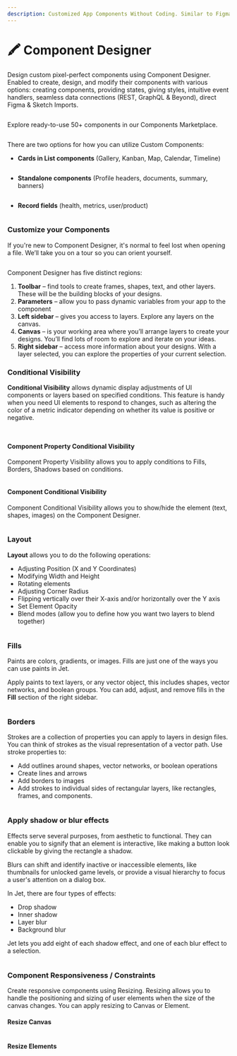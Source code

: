```yaml
---
description: Customized App Components Without Coding. Similar to Figma
---
```


# 🖍 Component Designer

Design custom pixel-perfect components using Component Designer. Enabled to create, design, and modify their components with various options: creating components, providing states, giving styles, intuitive event handlers, seamless data connections (REST, GraphQL & Beyond), direct Figma & Sketch Imports.

<figure><img src=".gitbook/assets/component_img (1).jpg" alt=""><figcaption></figcaption></figure>

Explore ready-to-use 50+ components in our Components Marketplace.

<figure><img src=".gitbook/assets/image (889).png" alt=""><figcaption></figcaption></figure>

There are two options for how you can utilize Custom Components:

* **Cards in List components** (Gallery, Kanban, Map, Calendar, Timeline)

<figure><img src=".gitbook/assets/image (892).png" alt=""><figcaption></figcaption></figure>

* **Standalone components** (Profile headers, documents, summary, banners)

<figure><img src=".gitbook/assets/image (893).png" alt=""><figcaption></figcaption></figure>

* **Record fields** (health, metrics, user/product)

<figure><img src=".gitbook/assets/image (900).png" alt=""><figcaption></figcaption></figure>

###

### Customize your Components

If you're new to Component Designer, it's normal to feel lost when opening a file. We’ll take you on a tour so you can orient yourself.

<figure><img src=".gitbook/assets/Group 8 (1).jpg" alt=""><figcaption></figcaption></figure>

Component Designer has five distinct regions:&#x20;

1. **Toolbar** – find tools to create frames, shapes, text, and other layers. These will be the building blocks of your designs.
2. **Parameters** – allow you to pass dynamic variables from your app to the component
3. **Left sidebar** – gives you access to layers. Explore any layers on the canvas.
4. **Canvas** – is your working area where you’ll arrange layers to create your designs. You’ll find lots of room to explore and iterate on your ideas.
5. **Right sidebar** – access more information about your designs. With a layer selected, you can explore the properties of your current selection.

### Conditional Visibility&#x20;

**Conditional Visibility** allows dynamic display adjustments of UI components or layers based on specified conditions. This feature is handy when you need UI elements to respond to changes, such as altering the color of a metric indicator depending on whether its value is positive or negative.

<figure><img src=".gitbook/assets/image (913).png" alt=""><figcaption></figcaption></figure>

<figure><img src=".gitbook/assets/image (911).png" alt=""><figcaption></figcaption></figure>

#### Component Property Conditional Visibility

Component Property Visibility allows you to apply conditions to Fills, Borders, Shadows based on conditions.

<figure><img src=".gitbook/assets/image (915).png" alt=""><figcaption></figcaption></figure>

#### Component Conditional Visibility

Component Conditional Visibility allows you to show/hide the element (text, shapes, images) on the Component Designer.

<figure><img src=".gitbook/assets/image (905).png" alt=""><figcaption></figcaption></figure>



### Layout

**Layout** allows you to do the following operations:

* Adjusting Position (X and Y Coordinates)
* Modifying Width and Height
* Rotating elements
* Adjusting Corner Radius
* Flipping vertically over their X-axis and/or horizontally over the Y axis
* Set Element Opacity
* Blend modes (allow you to define how you want two layers to blend together)

<figure><img src=".gitbook/assets/image (908).png" alt=""><figcaption></figcaption></figure>

### Fills

Paints are colors, gradients, or images. Fills are just one of the ways you can use paints in Jet.

Apply paints to text layers, or any vector object, this includes shapes, vector networks, and boolean groups. You can add, adjust, and remove fills in the **Fill** section of the right sidebar.

<figure><img src=".gitbook/assets/image (901).png" alt=""><figcaption></figcaption></figure>



### Borders

Strokes are a collection of properties you can apply to layers in design files. You can think of strokes as the visual representation of a vector path. Use stroke properties to:

* Add outlines around shapes, vector networks, or boolean operations
* Create lines and arrows
* Add borders to images
* Add strokes to individual sides of rectangular layers, like rectangles, frames, and components.

<figure><img src=".gitbook/assets/image (906).png" alt=""><figcaption></figcaption></figure>

### Apply shadow or blur effects

Effects serve several purposes, from aesthetic to functional. They can enable you to signify that an element is interactive, like making a button look clickable by giving the rectangle a shadow.

Blurs can shift and identify inactive or inaccessible elements, like thumbnails for unlocked game levels, or provide a visual hierarchy to focus a user's attention on a dialog box.

In Jet, there are four types of effects:

* Drop shadow
* Inner shadow
* Layer blur
* Background blur

Jet lets you add eight of each shadow effect, and one of each blur effect to a selection.

<figure><img src=".gitbook/assets/image (907).png" alt=""><figcaption></figcaption></figure>



### Component Responsiveness / Constraints

Create responsive components using Resizing. Resizing allows you to handle the positioning and sizing of user elements when the size of the canvas changes. You can apply resizing to Canvas or Element.

#### Resize Canvas

<figure><img src=".gitbook/assets/image (888).png" alt=""><figcaption></figcaption></figure>

#### Resize Elements

<figure><img src=".gitbook/assets/image (886).png" alt=""><figcaption></figcaption></figure>



